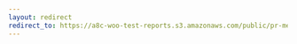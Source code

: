 ```yaml
---
layout: redirect
redirect_to: https://a8c-woo-test-reports.s3.amazonaws.com/public/pr-merge/45291/api/index.html
---
```

